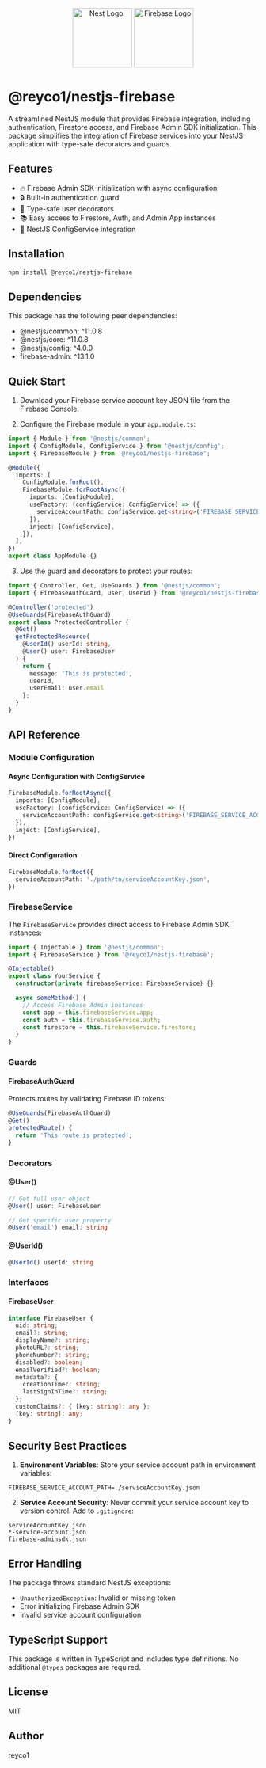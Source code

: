 <div align="center">
  <img src="https://nestjs.com/img/logo-small.svg" height="120" alt="Nest Logo" />
  <img src="https://firebase.google.com/static/downloads/brand-guidelines/SVG/logo-standard.svg" height="120" alt="Firebase Logo" />
</div>

# @reyco1/nestjs-firebase

A streamlined NestJS module that provides Firebase integration, including authentication, Firestore access, and Firebase Admin SDK initialization. This package simplifies the integration of Firebase services into your NestJS application with type-safe decorators and guards.

## Features

- 🔥 Firebase Admin SDK initialization with async configuration
- 🔒 Built-in authentication guard
- 🎯 Type-safe user decorators
- 📚 Easy access to Firestore, Auth, and Admin App instances
- 🔄 NestJS ConfigService integration

## Installation

```bash
npm install @reyco1/nestjs-firebase
```

## Dependencies

This package has the following peer dependencies:
- @nestjs/common: ^11.0.8
- @nestjs/core: ^11.0.8
- @nestjs/config: ^4.0.0
- firebase-admin: ^13.1.0

## Quick Start

1. Download your Firebase service account key JSON file from the Firebase Console.

2. Configure the Firebase module in your `app.module.ts`:

```typescript
import { Module } from '@nestjs/common';
import { ConfigModule, ConfigService } from '@nestjs/config';
import { FirebaseModule } from '@reyco1/nestjs-firebase';

@Module({
  imports: [
    ConfigModule.forRoot(),
    FirebaseModule.forRootAsync({
      imports: [ConfigModule],
      useFactory: (configService: ConfigService) => ({
        serviceAccountPath: configService.get<string>('FIREBASE_SERVICE_ACCOUNT_PATH'),
      }),
      inject: [ConfigService],
    }),
  ],
})
export class AppModule {}
```

3. Use the guard and decorators to protect your routes:

```typescript
import { Controller, Get, UseGuards } from '@nestjs/common';
import { FirebaseAuthGuard, User, UserId } from '@reyco1/nestjs-firebase';

@Controller('protected')
@UseGuards(FirebaseAuthGuard)
export class ProtectedController {
  @Get()
  getProtectedResource(
    @UserId() userId: string,
    @User() user: FirebaseUser
  ) {
    return {
      message: 'This is protected',
      userId,
      userEmail: user.email
    };
  }
}
```

## API Reference

### Module Configuration

#### Async Configuration with ConfigService

```typescript
FirebaseModule.forRootAsync({
  imports: [ConfigModule],
  useFactory: (configService: ConfigService) => ({
    serviceAccountPath: configService.get<string>('FIREBASE_SERVICE_ACCOUNT_PATH'),
  }),
  inject: [ConfigService],
})
```

#### Direct Configuration

```typescript
FirebaseModule.forRoot({
  serviceAccountPath: './path/to/serviceAccountKey.json',
})
```

### FirebaseService

The `FirebaseService` provides direct access to Firebase Admin SDK instances:

```typescript
import { Injectable } from '@nestjs/common';
import { FirebaseService } from '@reyco1/nestjs-firebase';

@Injectable()
export class YourService {
  constructor(private firebaseService: FirebaseService) {}

  async someMethod() {
    // Access Firebase Admin instances
    const app = this.firebaseService.app;
    const auth = this.firebaseService.auth;
    const firestore = this.firebaseService.firestore;
  }
}
```

### Guards

#### FirebaseAuthGuard

Protects routes by validating Firebase ID tokens:

```typescript
@UseGuards(FirebaseAuthGuard)
@Get()
protectedRoute() {
  return 'This route is protected';
}
```

### Decorators

#### @User()

```typescript
// Get full user object
@User() user: FirebaseUser

// Get specific user property
@User('email') email: string
```

#### @UserId()

```typescript
@UserId() userId: string
```

### Interfaces

#### FirebaseUser

```typescript
interface FirebaseUser {
  uid: string;
  email?: string;
  displayName?: string;
  photoURL?: string;
  phoneNumber?: string;
  disabled?: boolean;
  emailVerified?: boolean;
  metadata?: {
    creationTime?: string;
    lastSignInTime?: string;
  };
  customClaims?: { [key: string]: any };
  [key: string]: any;
}
```

## Security Best Practices

1. **Environment Variables**: Store your service account path in environment variables:
```env
FIREBASE_SERVICE_ACCOUNT_PATH=./serviceAccountKey.json
```

2. **Service Account Security**: Never commit your service account key to version control. Add to `.gitignore`:
```gitignore
serviceAccountKey.json
*-service-account.json
firebase-adminsdk.json
```

## Error Handling

The package throws standard NestJS exceptions:

- `UnauthorizedException`: Invalid or missing token
- Error initializing Firebase Admin SDK
- Invalid service account configuration

## TypeScript Support

This package is written in TypeScript and includes type definitions. No additional `@types` packages are required.

## License

MIT

## Author

reyco1